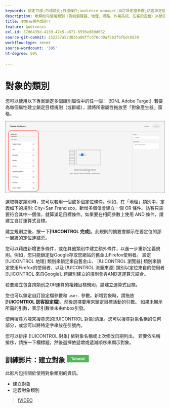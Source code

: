 ```yaml
---
keywords: 鎖定目標;目標類別;目標條件;audience manager;自訂設定檔參數;訪客設定檔;自訂使用者參數;目標規則
description: 瞭解如何使用類別（例如瀏覽器、地理、網路、作業系統、訪客設定檔）來鎖定目標內容。
title: 對象有哪些類別？
feature: Audiences
exl-id: 37d6435d-4139-47c5-a871-6595e089d052
source-git-commit: 152257a52d836a88ffcd76cd9af5b3fbfbdc0839
workflow-type: tm+mt
source-wordcount: '385'
ht-degree: 50%

---
```


# 對象的類別

您可以使用以下專案鎖定多個類別屬性中的任一個： [!DNL Adobe Target]. 若要為每個屬性建立鎖定目標規則（或群組），請將所需屬性拖放至「對象產生器」窗格。

![對象的屬性](/help/main/c-target/c-audiences/assets/attributes.png)

選取特定類別時，您可以套用一個或多個定位條件。例如，在「地理」類別中，定義如下的規則: City=San Francisco。新增多個值會建立一個 OR 條件。訪客只需要符合其中一個值，就算滿足目標條件。如果要在相同參數上使用 AND 條件，請建立自訂運算式目標。

建立規則之後，按一下&#x200B;**[!UICONTROL 完成]**。此規則的摘要會顯示在要定位的那一層級的定位連結旁。

您可以藉由新增更多條件，或在其他類別中建立額外條件，以進一步重新定義規則。例如，您只能鎖定從Google存取您網站的舊金山Firefox使用者。 設定 [!UICONTROL 地理] 類別來鎖定來自舊金山、 [!UICONTROL 瀏覽器] 類別來鎖定使用Firefox的使用者，以及 [!UICONTROL 流量來源] 類別以定位來自的使用者 [!UICONTROL 來自Google]. 跨類別建立的規則會與AND運運算元結合。

若要建立包含跨類別之OR運算的複雜目標規則，請建立運算式目標。

您也可以鎖定自訂設定檔參數和 `user.` 參數。新增對象時，請拖放 **[!UICONTROL 訪客設定檔]**，然後選擇要用來鎖定目標活動的引數。 如果未顯示所需的引數，表示引數並未由mbox引發。

使用搜尋方塊來搜尋您的[!UICONTROL 對象]清單。您可以搜尋對象名稱的任何部分，或您可以將特定字串放在引號內。

您可以排序 [!UICONTROL 對象] 依對象名稱或上次修改日期列出。 若要依名稱排序，請按一下欄標題，然後選擇依遞增或遞減順序來顯示對象。

## 訓練影片：建立對象 ![教學課程徽章](/help/main/assets/tutorial.png)

此影片包括關於使用對象類別的資訊。

* 建立對象
* 定義對象類別

>[!VIDEO](https://video.tv.adobe.com/v/17392)
